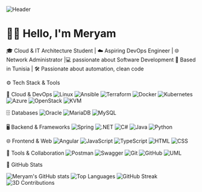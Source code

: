 ![Header](https://capsule-render.vercel.app/api?type=waving&color=ADD8E6&height=200&section=header&text=Meryam%20Bejaoui&fontSize=40&fontColor=000000&fontAlignY=35&desc=Cloud%20Computing%20%7C%20DevOps%20%7C%20Software%20Engineering&descAlign=50&descAlignY=60&descSize=16&descColor=000000)



# 👋🏻 Hello, I'm Meryam

🎓 Cloud & IT Architecture Student | ☁️ Aspiring DevOps Engineer | 🌐 Network Administrator |💻 passionate about Software Development
📍 Based in Tunisia | 🛠️ Passionate about automation, clean code 

⚙️ Tech Stack & Tools

 🧰 Cloud & DevOps
![Linux](https://img.shields.io/badge/Linux-CLI-brightgreen)
![Ansible](https://img.shields.io/badge/Ansible-Automation-blue)
![Terraform](https://img.shields.io/badge/Terraform-IaC-623CE4)
![Docker](https://img.shields.io/badge/Docker-Containers-2496ED)
![Kubernetes](https://img.shields.io/badge/Kubernetes-Orchestration-326ce5)
![Azure](https://img.shields.io/badge/Azure-Cloud-007FFF)
![OpenStack](https://img.shields.io/badge/OpenStack-Cloud-E03238)
![KVM](https://img.shields.io/badge/KVM-Virtualization-purple)

🗄️ Databases
![Oracle](https://img.shields.io/badge/Oracle-DB-red)
![MariaDB](https://img.shields.io/badge/MariaDB-Relational-003545)
![MySQL](https://img.shields.io/badge/MySQL-Database-4479A1)

🖥️ Backend & Frameworks
![Spring](https://img.shields.io/badge/Spring-Framework-6DB33F)
![.NET](https://img.shields.io/badge/.NET-Platform-512BD4)
![C#](https://img.shields.io/badge/C%23-Programming-239120)
![Java](https://img.shields.io/badge/Java-Programming-007396)
![Python](https://img.shields.io/badge/Python-Code-3776AB)

🌐 Frontend & Web
![Angular](https://img.shields.io/badge/Angular-Framework-DD0031)
![JavaScript](https://img.shields.io/badge/JavaScript-Client--Side-F7DF1E)
![TypeScript](https://img.shields.io/badge/TypeScript-StronglyTyped-3178C6)
![HTML](https://img.shields.io/badge/HTML-Markup-E34F26)
![CSS](https://img.shields.io/badge/CSS-Styling-1572B6)

🧪 Tools & Collaboration
![Postman](https://img.shields.io/badge/Postman-API_Testing-FF6C37)
![Swagger](https://img.shields.io/badge/Swagger-API_Doc-85EA2D)
![Git](https://img.shields.io/badge/Git-Version_Control-F05032)
![GitHub](https://img.shields.io/badge/GitHub-Code_Hosting-181717)
![UML](https://img.shields.io/badge/UML-Modeling-000000)

🌟 GitHub Stats

![Meryam's GitHub stats](https://github-readme-stats.vercel.app/api?username=meryambej&show_icons=true&theme=radical)
![Top Languages](https://github-readme-stats.vercel.app/api/top-langs/?username=meryambej&layout=compact&theme=radical)
![GitHub Streak](https://streak-stats.demolab.com?user=meryambej&theme=radical)
![3D Contributions](https://raw.githubusercontent.com/meryambej/GetToKnowMe/output/github-contribution-grid-snake.svg)








